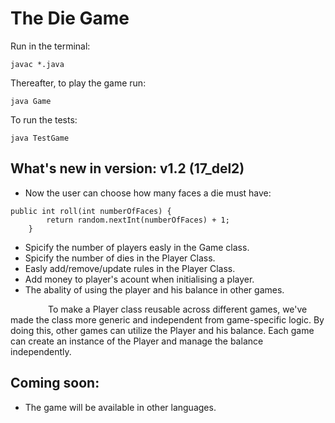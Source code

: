 
# The Die Game

Run in the terminal: 
```
javac *.java 
```

Thereafter, to play the game run: 
```
java Game
```

To run the tests: 
```
java TestGame
```

## What's new in version: v1.2 (17_del2)
- Now the user can choose how many faces a die must have:
```
public int roll(int numberOfFaces) {
        return random.nextInt(numberOfFaces) + 1;
    }
```
- Spicify the number of players easly in the Game class.
- Spicify the number of dies in the Player Class.
- Easly add/remove/update rules in the Player Class.
- Add money to player's acount when initialising a player.
- The abality of using the player and his balance in other games.
<p style="text-indent: 60px;">
    To make a Player class reusable across different games, we've made the class more generic and independent from game-specific logic. By doing this, other games can utilize the Player and his balance. Each game can create an instance of the Player and manage the balance independently.
</p>
    


## Coming soon:
- The game will be available in other languages. 
          
       
        



